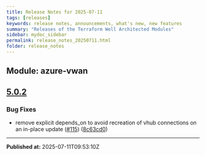 ```yaml
---
title: Release Notes for 2025-07-11
tags: [releases]
keywords: release notes, announcements, what's new, new features
summary: "Releases of the Terraform Well Architected Modules"
sidebar: mydoc_sidebar
permalink: release_notes_20250711.html
folder: release_notes
---
```


## Module: azure-vwan
## [5.0.2](https://github.com/CloudNationHQ/terraform-azure-vwan/releases/tag/v5.0.2)


### Bug Fixes

* remove explicit depends_on to avoid recreation of vhub connections on an in-place update ([#115](https://github.com/CloudNationHQ/terraform-azure-vwan/issues/115)) ([8c63cd0](https://github.com/CloudNationHQ/terraform-azure-vwan/commit/8c63cd0c99f6b618d0b1e0d4d7a1df87b67f6a85))

---

**Published at:** 2025-07-11T09:53:10Z

